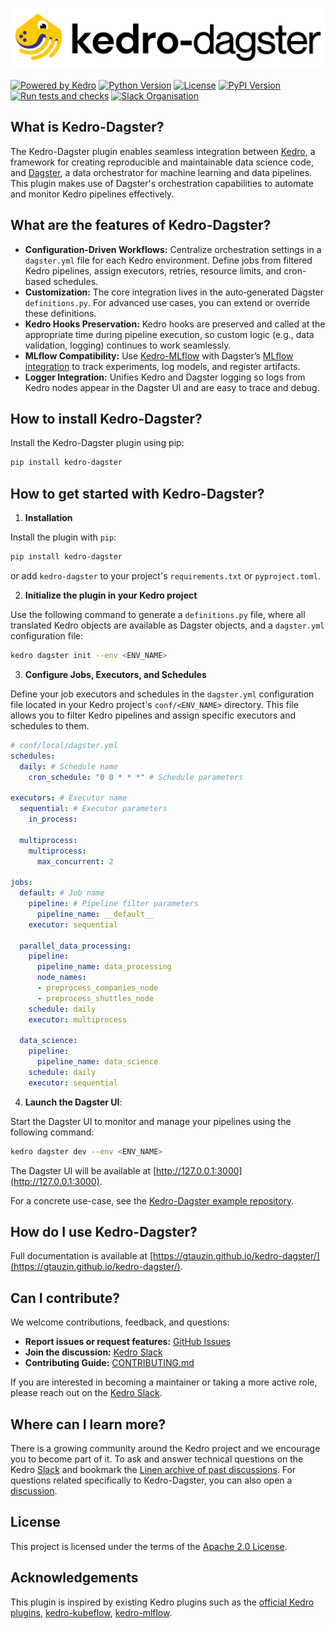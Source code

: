 <p align="center">
  <picture>
    <source media="(prefers-color-scheme: light)" srcset="https://raw.githubusercontent.com/gtauzin/kedro-dagster/main/docs/images/logo_light.png">
    <source media="(prefers-color-scheme: dark)" srcset="https://raw.githubusercontent.com/gtauzin/kedro-dagster/main/docs/images/logo_dark.png">
    <img src="https://raw.githubusercontent.com/gtauzin/kedro-dagster/main/docs/images/logo_light.png" alt="Kedro-Dagster">
  </picture>
</p>

[![Powered by Kedro](https://img.shields.io/badge/powered_by-kedro-ffc900?logo=kedro)](https://kedro.org)
[![Python Version](https://img.shields.io/pypi/pyversions/kedro-dagster)](https://pypi.org/project/kedro-dagster/)
[![License](https://img.shields.io/github/license/gtauzin/kedro-dagster)](https://github.com/gtauzin/kedro-dagster/blob/main/LICENSE.md)
[![PyPI Version](https://img.shields.io/pypi/v/kedro-dagster)](https://pypi.org/project/kedro-dagster/)
[![Run tests and checks](https://github.com/gtauzin/kedro-dagster/actions/workflows/check.yml/badge.svg)](https://github.com/gtauzin/kedro-dagster/actions/workflows/check.yml)
[![Slack Organisation](https://img.shields.io/badge/slack-chat-blueviolet.svg?label=Kedro%20Slack&logo=slack)](https://slack.kedro.org)

## What is Kedro-Dagster?

The Kedro-Dagster plugin enables seamless integration between [Kedro](https://kedro.readthedocs.io/), a framework for creating reproducible and maintainable data science code, and [Dagster](https://dagster.io/), a data orchestrator for machine learning and data pipelines. This plugin makes use of Dagster's orchestration capabilities to automate and monitor Kedro pipelines effectively.

## What are the features of Kedro-Dagster?

- **Configuration‑Driven Workflows:** Centralize orchestration settings in a `dagster.yml` file for each Kedro environment. Define jobs from filtered Kedro pipelines, assign executors, retries, resource limits, and cron-based schedules.
- **Customization:** The core integration lives in the auto‑generated Dagster `definitions.py`. For advanced use cases, you can extend or override these definitions.
- **Kedro Hooks Preservation:** Kedro hooks are preserved and called at the appropriate time during pipeline execution, so custom logic (e.g., data validation, logging) continues to work seamlessly.
- **MLflow Compatibility:** Use [Kedro-MLflow](https://github.com/Galileo-Galilei/kedro-mlflow) with Dagster’s [MLflow integration](https://dagster.io/integrations/dagster-mlflow) to track experiments, log models, and register artifacts.
- **Logger Integration:** Unifies Kedro and Dagster logging so logs from Kedro nodes appear in the Dagster UI and are easy to trace and debug.

## How to install Kedro-Dagster?

Install the Kedro-Dagster plugin using pip:

```bash
pip install kedro-dagster
```

## How to get started with Kedro-Dagster?

1. **Installation**

  Install the plugin with `pip`:

  ```bash
  pip install kedro-dagster
  ```

  or add `kedro-dagster` to your project's `requirements.txt` or `pyproject.toml`.

2. **Initialize the plugin in your Kedro project**

  Use the following command to generate a `definitions.py` file, where all translated Kedro objects are available as Dagster objects, and a `dagster.yml` configuration file:

  ```bash
  kedro dagster init --env <ENV_NAME>
  ```

3. **Configure Jobs, Executors, and Schedules**

  Define your job executors and schedules in the `dagster.yml` configuration file located in your Kedro project's `conf/<ENV_NAME>` directory. This file allows you to filter Kedro pipelines and assign specific executors and schedules to them.

  ```yaml
  # conf/local/dagster.yml
  schedules:
    daily: # Schedule name
      cron_schedule: "0 0 * * *" # Schedule parameters

  executors: # Executor name
    sequential: # Executor parameters
      in_process:

    multiprocess:
      multiprocess:
        max_concurrent: 2

  jobs:
    default: # Job name
      pipeline: # Pipeline filter parameters
        pipeline_name: __default__
      executor: sequential

    parallel_data_processing:
      pipeline:
        pipeline_name: data_processing
        node_names:
        - preprocess_companies_node
        - preprocess_shuttles_node
      schedule: daily
      executor: multiprocess

    data_science:
      pipeline:
        pipeline_name: data_science
      schedule: daily
      executor: sequential
  ```

4. **Launch the Dagster UI**:

  Start the Dagster UI to monitor and manage your pipelines using the following command:

  ```bash
  kedro dagster dev --env <ENV_NAME>
  ```

  The Dagster UI will be available at [http://127.0.0.1:3000](http://127.0.0.1:3000).

  For a concrete use-case, see the [Kedro-Dagster example repository](https://github.com/gtauzin/kedro-dagster-example).

## How do I use Kedro-Dagster?

Full documentation is available at [https://gtauzin.github.io/kedro-dagster/](https://gtauzin.github.io/kedro-dagster/).

## Can I contribute?

We welcome contributions, feedback, and questions:

- **Report issues or request features:** [GitHub Issues](https://github.com/gtauzin/kedro-dagster/issues)
- **Join the discussion:** [Kedro Slack](https://slack.kedro.org/)
- **Contributing Guide:** [CONTRIBUTING.md](https://github.com/gtauzin/kedro-dagster/blob/main/CONTRIBUTING.md)

If you are interested in becoming a maintainer or taking a more active role, please reach out on the [Kedro Slack](https://slack.kedro.org/).

## Where can I learn more?

There is a growing community around the Kedro project and we encourage you to become part of it. To ask and answer technical questions on the Kedro [Slack](https://slack.kedro.org/) and bookmark the [Linen archive of past discussions](https://linen-slack.kedro.org/). For questions related specifically to Kedro-Dagster, you can also open a [discussion](https://github.com/gtauzin/kedro-dagster/discussions).

## License

This project is licensed under the terms of the [Apache 2.0 License](https://github.com/gtauzin/kedro-dagster/blob/main/LICENSE.md).

## Acknowledgements

This plugin is inspired by existing Kedro plugins such as the [official Kedro plugins](https://github.com/kedro-org/kedro-plugins), [kedro-kubeflow](https://github.com/getindata/kedro-kubeflow), [kedro-mlflow](https://github.com/Galileo-Galilei/kedro-mlflow).
